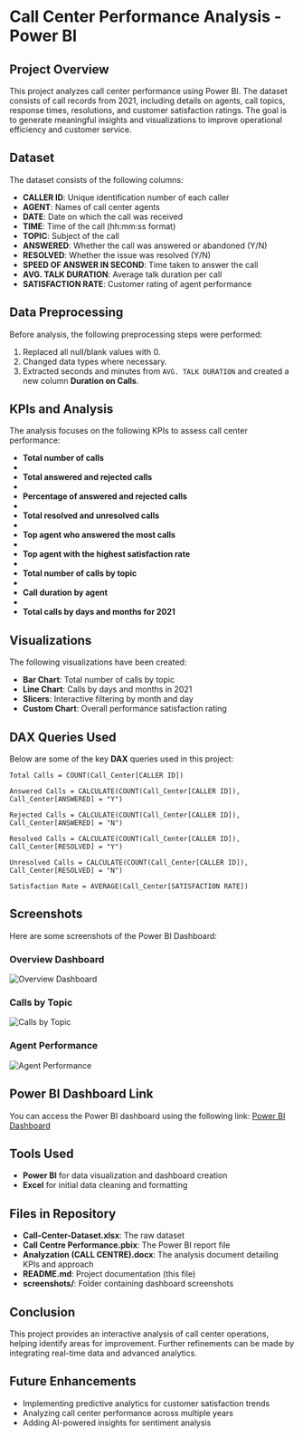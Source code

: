# Call Center Performance Analysis - Power BI 


## Project Overview
This project analyzes call center performance using Power BI. The dataset consists of call records from 2021, including details on agents, call topics, response times, resolutions, and customer satisfaction ratings. The goal is to generate meaningful insights and visualizations to improve operational efficiency and customer service.

## Dataset
The dataset consists of the following columns:
- **CALLER ID**: Unique identification number of each caller
- **AGENT**: Names of call center agents
- **DATE**: Date on which the call was received
- **TIME**: Time of the call (hh:mm:ss format)
- **TOPIC**: Subject of the call
- **ANSWERED**: Whether the call was answered or abandoned (Y/N)
- **RESOLVED**: Whether the issue was resolved (Y/N)
- **SPEED OF ANSWER IN SECOND**: Time taken to answer the call
- **AVG. TALK DURATION**: Average talk duration per call
- **SATISFACTION RATE**: Customer rating of agent performance

## Data Preprocessing
Before analysis, the following preprocessing steps were performed:
1. Replaced all null/blank values with 0.
2. Changed data types where necessary.
3. Extracted seconds and minutes from `AVG. TALK DURATION` and created a new column **Duration on Calls**.

## KPIs and Analysis
The analysis focuses on the following KPIs to assess call center performance:
- **Total number of calls**
- 
- **Total answered and rejected calls**
- 
- **Percentage of answered and rejected calls**
- 
- **Total resolved and unresolved calls**
- 
- **Top agent who answered the most calls**
- 
- **Top agent with the highest satisfaction rate**
- 
- **Total number of calls by topic**
- 
- **Call duration by agent**
- 
- **Total calls by days and months for 2021**


## Visualizations
The following visualizations have been created:
- **Bar Chart**: Total number of calls by topic
- **Line Chart**: Calls by days and months in 2021
- **Slicers**: Interactive filtering by month and day
- **Custom Chart**: Overall performance satisfaction rating

## DAX Queries Used
Below are some of the key **DAX** queries used in this project:
```DAX
Total Calls = COUNT(Call_Center[CALLER ID])

Answered Calls = CALCULATE(COUNT(Call_Center[CALLER ID]), Call_Center[ANSWERED] = "Y")

Rejected Calls = CALCULATE(COUNT(Call_Center[CALLER ID]), Call_Center[ANSWERED] = "N")

Resolved Calls = CALCULATE(COUNT(Call_Center[CALLER ID]), Call_Center[RESOLVED] = "Y")

Unresolved Calls = CALCULATE(COUNT(Call_Center[CALLER ID]), Call_Center[RESOLVED] = "N")

Satisfaction Rate = AVERAGE(Call_Center[SATISFACTION RATE])
```

## Screenshots
Here are some screenshots of the Power BI Dashboard:

### Overview Dashboard
![Overview Dashboard](screenshots/overview_dashboard.png)

### Calls by Topic
![Calls by Topic](screenshots/calls_by_topic.png)

### Agent Performance
![Agent Performance](screenshots/agent_performance.png)

## Power BI Dashboard Link
You can access the Power BI dashboard using the following link:
[Power BI Dashboard]()

## Tools Used
- **Power BI** for data visualization and dashboard creation
- **Excel** for initial data cleaning and formatting

## Files in Repository
- **Call-Center-Dataset.xlsx**: The raw dataset
- **Call Centre Performance.pbix**: The Power BI report file
- **Analyzation (CALL CENTRE).docx**: The analysis document detailing KPIs and approach
- **README.md**: Project documentation (this file)
- **screenshots/**: Folder containing dashboard screenshots

## Conclusion
This project provides an interactive analysis of call center operations, helping identify areas for improvement. Further refinements can be made by integrating real-time data and advanced analytics.

## Future Enhancements
- Implementing predictive analytics for customer satisfaction trends
- Analyzing call center performance across multiple years
- Adding AI-powered insights for sentiment analysis



